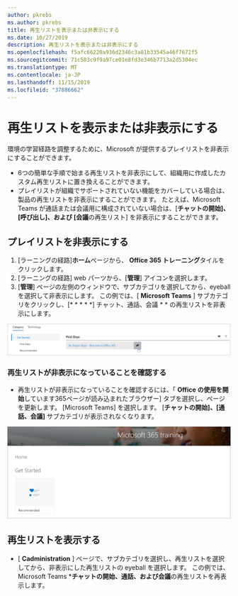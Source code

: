 ```yaml
---
author: pkrebs
ms.author: pkrebs
title: 再生リストを表示または非表示にする
ms.date: 10/27/2019
description: 再生リストを表示または非表示にする
ms.openlocfilehash: f5afc66220a936d2346c3a81b33545a46f7672f5
ms.sourcegitcommit: 71c503c9f9a97ce01e8fd3e346b7713a2d5304ec
ms.translationtype: MT
ms.contentlocale: ja-JP
ms.lasthandoff: 11/15/2019
ms.locfileid: "37886662"
---
```

# <a name="hide-and-show-playlists"></a>再生リストを表示または非表示にする

環境の学習経路を調整するために、Microsoft が提供するプレイリストを非表示にすることができます。 

- 6つの簡単な手順で始まる再生リストを非表示にして、組織用に作成したカスタム再生リストに置き換えることができます。
- プレイリストが組織でサポートされていない機能をカバーしている場合は、製品の再生リストを非表示にすることができます。 たとえば、Microsoft Teams が通話または会議用に構成されていない場合は、[**チャットの開始]、[呼び出し]、および [会議**の再生リスト] を非表示にすることができます。 

## <a name="hide-a-playlist"></a>プレイリストを非表示にする

1. [ラーニングの経路]**ホーム**ページから、 **Office 365 トレーニング**タイルをクリックします。
2. [ラーニングの経路] web パーツから、[**管理**] アイコンを選択します。 
3. [**管理**] ページの左側のウィンドウで、サブカテゴリを選択してから、eyeball を選択して非表示にします。 この例では、[ **Microsoft Teams** ] サブカテゴリをクリックし、[* * * * *] チャット、通話、会議 * * の再生リストを非表示にします。  

![cg-hideplaylist](media/cg-hideplaylist.png)

### <a name="verify-the-playlist-is-hidden"></a>再生リストが非表示になっていることを確認する
- 再生リストが非表示になっていることを確認するには、「 **Office の使用を開始**しています365ページが読み込まれたブラウザー] タブを選択し、ページを更新します。 [Microsoft Teams] を選択します。 [**チャットの開始]、[通話、会議]** サブカテゴリが表示されなくなります。 

![cg-hideplaylistrefresh](media/cg-hideplaylistrefresh.png)

## <a name="unhide-a-playlist"></a>再生リストを表示する

- [ **Cadministration** ] ページで、サブカテゴリを選択し、再生リストを選択してから、非表示にした再生リストの eyeball を選択します。 この例では、Microsoft Teams ***チャットの開始、通話、および会議**の再生リストを再表示します。   

